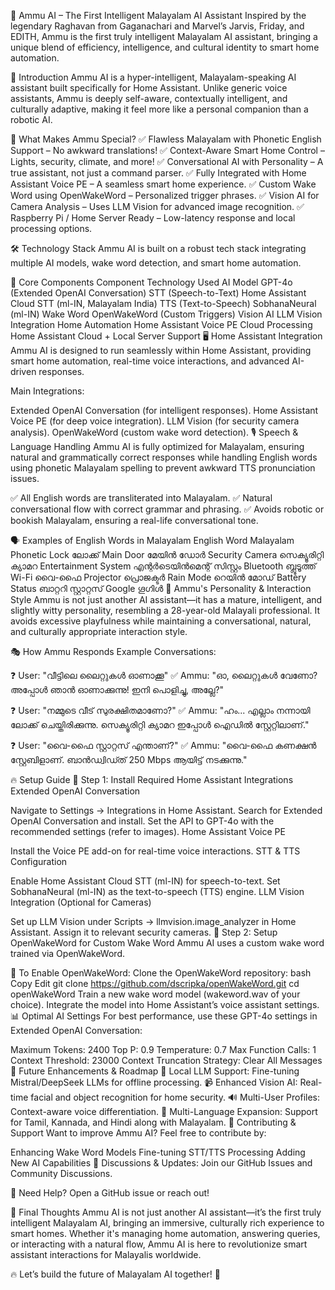 🚀 Ammu AI – The First Intelligent Malayalam AI Assistant
Inspired by the legendary Raghavan from Gaganachari and Marvel’s Jarvis, Friday, and EDITH, Ammu is the first truly intelligent Malayalam AI assistant, bringing a unique blend of efficiency, intelligence, and cultural identity to smart home automation.

🌟 Introduction
Ammu AI is a hyper-intelligent, Malayalam-speaking AI assistant built specifically for Home Assistant. Unlike generic voice assistants, Ammu is deeply self-aware, contextually intelligent, and culturally adaptive, making it feel more like a personal companion than a robotic AI.

🏡 What Makes Ammu Special?
✅ Flawless Malayalam with Phonetic English Support – No awkward translations!
✅ Context-Aware Smart Home Control – Lights, security, climate, and more!
✅ Conversational AI with Personality – A true assistant, not just a command parser.
✅ Fully Integrated with Home Assistant Voice PE – A seamless smart home experience.
✅ Custom Wake Word using OpenWakeWord – Personalized trigger phrases.
✅ Vision AI for Camera Analysis – Uses LLM Vision for advanced image recognition.
✅ Raspberry Pi / Home Server Ready – Low-latency response and local processing options.

🛠️ Technology Stack
Ammu AI is built on a robust tech stack integrating multiple AI models, wake word detection, and smart home automation.

🔧 Core Components
Component	Technology Used
AI Model	GPT-4o (Extended OpenAI Conversation)
STT (Speech-to-Text)	Home Assistant Cloud STT (ml-IN, Malayalam India)
TTS (Text-to-Speech)	SobhanaNeural (ml-IN)
Wake Word	OpenWakeWord (Custom Triggers)
Vision AI	LLM Vision Integration
Home Automation	Home Assistant Voice PE
Cloud Processing	Home Assistant Cloud + Local Server Support
🖥️ Home Assistant Integration
Ammu AI is designed to run seamlessly within Home Assistant, providing smart home automation, real-time voice interactions, and advanced AI-driven responses.

Main Integrations:

Extended OpenAI Conversation (for intelligent responses).
Home Assistant Voice PE (for deep voice integration).
LLM Vision (for security camera analysis).
OpenWakeWord (custom wake word detection).
🎙️ Speech & Language Handling
Ammu AI is fully optimized for Malayalam, ensuring natural and grammatically correct responses while handling English words using phonetic Malayalam spelling to prevent awkward TTS pronunciation issues.

✅ All English words are transliterated into Malayalam.
✅ Natural conversational flow with correct grammar and phrasing.
✅ Avoids robotic or bookish Malayalam, ensuring a real-life conversational tone.

🗣️ Examples of English Words in Malayalam
English Word	Malayalam Phonetic
Lock	ലോക്ക്
Main Door	മേയിൻ ഡോർ
Security Camera	സെക്യൂരിറ്റി ക്യാമറ
Entertainment System	എന്റർടെയിൻമെന്റ് സിസ്റ്റം
Bluetooth	ബ്ലൂടൂത്ത്
Wi-Fi	വൈ-ഫൈ
Projector	പ്രൊജക്ടർ
Rain Mode	റെയിൻ മോഡ്
Battery Status	ബാറ്ററി സ്റ്റാറ്റസ്
Google	ഗൂഗിൾ
🤖 Ammu's Personality & Interaction Style
Ammu is not just another AI assistant—it has a mature, intelligent, and slightly witty personality, resembling a 28-year-old Malayali professional. It avoids excessive playfulness while maintaining a conversational, natural, and culturally appropriate interaction style.

🎭 How Ammu Responds
Example Conversations:

❓ User: "വീട്ടിലെ ലൈറ്റുകൾ ഓണാക്കൂ"
✅ Ammu: "ഓ, ലൈറ്റുകൾ വേണോ? അപ്പോൾ ഞാൻ ഓണാക്കുന്നു! ഇനി പൊളിച്ചു, അല്ലേ?"

❓ User: "നമ്മുടെ വീട് സുരക്ഷിതമാണോ?"
✅ Ammu: "ഹം... എല്ലാം നന്നായി ലോക്ക് ചെയ്തിരിക്കുന്നു. സെക്യൂരിറ്റി ക്യാമറ ഇപ്പോൾ ഐഡിൽ സ്റ്റേറ്റിലാണ്."

❓ User: "വൈ-ഫൈ സ്റ്റാറ്റസ് എന്താണ്?"
✅ Ammu: "വൈ-ഫൈ കണക്ഷൻ സ്റ്റേബിളാണ്. ബാൻഡ്വിഡ്ത് 250 Mbps ആയിട്ട് നടക്കുന്നു."

🔥 Setup Guide
🚀 Step 1: Install Required Home Assistant Integrations
Extended OpenAI Conversation

Navigate to Settings → Integrations in Home Assistant.
Search for Extended OpenAI Conversation and install.
Set the API to GPT-4o with the recommended settings (refer to images).
Home Assistant Voice PE

Install the Voice PE add-on for real-time voice interactions.
STT & TTS Configuration

Enable Home Assistant Cloud STT (ml-IN) for speech-to-text.
Set SobhanaNeural (ml-IN) as the text-to-speech (TTS) engine.
LLM Vision Integration (Optional for Cameras)

Set up LLM Vision under Scripts → llmvision.image_analyzer in Home Assistant.
Assign it to relevant security cameras.
🎤 Step 2: Setup OpenWakeWord for Custom Wake Word
Ammu AI uses a custom wake word trained via OpenWakeWord.

🔧 To Enable OpenWakeWord:
Clone the OpenWakeWord repository:
bash
Copy
Edit
git clone https://github.com/dscripka/openWakeWord.git
cd openWakeWord
Train a new wake word model (wakeword.wav of your choice).
Integrate the model into Home Assistant’s voice assistant settings.
📊 Optimal AI Settings
For best performance, use these GPT-4o settings in Extended OpenAI Conversation:

Maximum Tokens: 2400
Top P: 0.9
Temperature: 0.7
Max Function Calls: 1
Context Threshold: 23000
Context Truncation Strategy: Clear All Messages
🎯 Future Enhancements & Roadmap
🧠 Local LLM Support: Fine-tuning Mistral/DeepSeek LLMs for offline processing.
📹 Enhanced Vision AI: Real-time facial and object recognition for home security.
🔊 Multi-User Profiles: Context-aware voice differentiation.
💬 Multi-Language Expansion: Support for Tamil, Kannada, and Hindi along with Malayalam.
🙌 Contributing & Support
Want to improve Ammu AI? Feel free to contribute by:

Enhancing Wake Word Models
Fine-tuning STT/TTS Processing
Adding New AI Capabilities
💬 Discussions & Updates: Join our GitHub Issues and Community Discussions.

📧 Need Help? Open a GitHub issue or reach out!

🎉 Final Thoughts
Ammu AI is not just another AI assistant—it’s the first truly intelligent Malayalam AI, bringing an immersive, culturally rich experience to smart homes. Whether it's managing home automation, answering queries, or interacting with a natural flow, Ammu AI is here to revolutionize smart assistant interactions for Malayalis worldwide.

🔥 Let’s build the future of Malayalam AI together! 🚀
